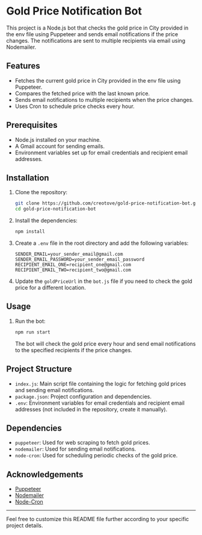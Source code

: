 # Gold Price Notification Bot

This project is a Node.js bot that checks the gold price in City provided in the env file using Puppeteer and sends email notifications if the price changes. The notifications are sent to multiple recipients via email using Nodemailer.

## Features

- Fetches the current gold price in City provided in the env file using Puppeteer.
- Compares the fetched price with the last known price.
- Sends email notifications to multiple recipients when the price changes.
- Uses Cron to schedule price checks every hour.

## Prerequisites

- Node.js installed on your machine.
- A Gmail account for sending emails.
- Environment variables set up for email credentials and recipient email addresses.

## Installation

1. Clone the repository:

   ```bash
   git clone https://github.com/creotove/gold-price-notification-bot.git
   cd gold-price-notification-bot
   ```

2. Install the dependencies:

   ```bash
   npm install
   ```

3. Create a `.env` file in the root directory and add the following variables:

   ```plaintext
   SENDER_EMAIL=your_sender_email@gmail.com
   SENDER_EMAIL_PASSWORD=your_sender_email_password
   RECIPIENT_EMAIL_ONE=recipient_one@gmail.com
   RECIPIENT_EMAIL_TWO=recipient_two@gmail.com
   ```

4. Update the `goldPriceUrl` in the `bot.js` file if you need to check the gold price for a different location.

## Usage

1. Run the bot:

   ```bash
   npm run start
   ```

   The bot will check the gold price every hour and send email notifications to the specified recipients if the price changes.

## Project Structure

- `index.js`: Main script file containing the logic for fetching gold prices and sending email notifications.
- `package.json`: Project configuration and dependencies.
- `.env`: Environment variables for email credentials and recipient email addresses (not included in the repository, create it manually).

## Dependencies

- `puppeteer`: Used for web scraping to fetch gold prices.
- `nodemailer`: Used for sending email notifications.
- `node-cron`: Used for scheduling periodic checks of the gold price.

## Acknowledgements

- [Puppeteer](https://github.com/puppeteer/puppeteer)
- [Nodemailer](https://nodemailer.com/about/)
- [Node-Cron](https://github.com/node-cron/node-cron)

---

Feel free to customize this README file further according to your specific project details.
